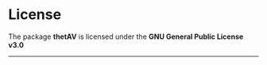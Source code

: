 # License

The package <span style="color:var(--color-problematic)">**thetAV**</span> is licensed under the **GNU General Public License v3.0**

------------------------

```{include} ../../LICENSE
``` 
